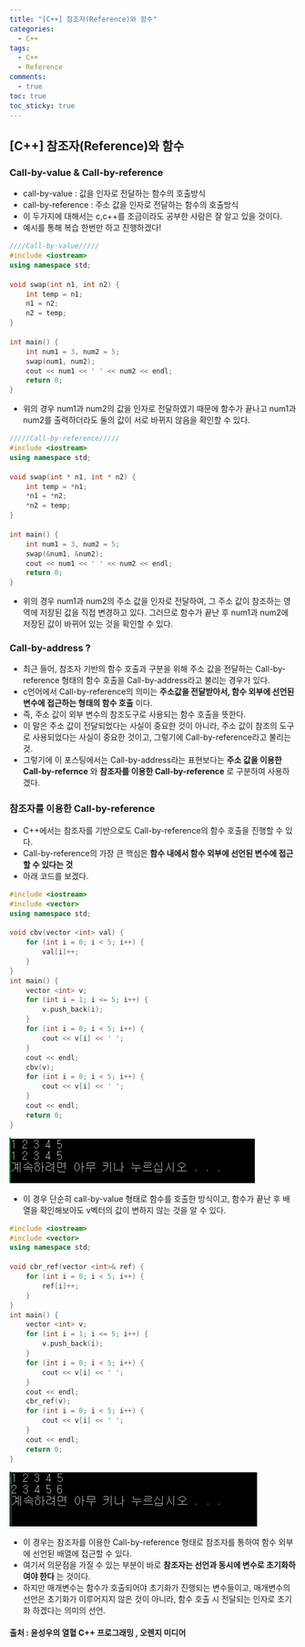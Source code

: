 ```yaml
---
title: "[C++] 참조자(Reference)와 함수"
categories:
  - C++
tags:
  - C++
  - Reference
comments:
  - true
toc: true
toc_sticky: true
---
```

## [C++] 참조자(Reference)와 함수

### Call-by-value & Call-by-reference
* call-by-value : 값을 인자로 전달하는 함수의 호출방식
* call-by-reference : 주소 값을 인자로 전달하는 함수의 호출방식
* 이 두가지에 대해서는 c,c++를 조금이라도 공부한 사람은 잘 알고 있을 것이다.
* 예시를 통해 복습 한번만 하고 진행하겠다!

```cpp
////Call-by-value/////
#include <iostream>
using namespace std;

void swap(int n1, int n2) {
	int temp = n1;
	n1 = n2;
	n2 = temp;
}

int main() {
	int num1 = 3, num2 = 5;
	swap(num1, num2);
	cout << num1 << ' ' << num2 << endl;
	return 0;
}
```

* 위의 경우 num1과 num2의 값을 인자로 전달하였기 때문에 함수가 끝나고 num1과 num2를 출력하더라도 둘의 값이 서로 바뀌지 않음을 확인할 수 있다.

```cpp
/////Call-by-reference/////
#include <iostream>
using namespace std;

void swap(int * n1, int * n2) {
	int temp = *n1;
	*n1 = *n2;
	*n2 = temp;
}

int main() {
	int num1 = 3, num2 = 5;
	swap(&num1, &num2);
	cout << num1 << ' ' << num2 << endl;
	return 0;
}
```

* 위의 경우 num1과 num2의 주소 값을 인자로 전달하여, 그 주소 값이 참조하는 영역에 저장된 값을 직접 변경하고 있다. 그러므로 함수가 끝난 후 num1과 num2에 저장된 값이 바뀌어 있는 것을 확인할 수 있다.

### Call-by-address ?
* 최근 들어, 참조자 기반의 함수 호출과 구분을 위해 주소 값을 전달하는 Call-by-reference 형태의 함수 호출을 Call-by-address라고 불리는 경우가 있다.
* c언어에서 Call-by-reference의 의미는 __주소값을 전달받아서, 함수 외부에 선언된 변수에 접근하는 형태의 함수 호출__ 이다.
* 즉, 주소 값이 외부 변수의 참조도구로 사용되는 함수 호출을 뜻한다.
* 이 말은 주소 값이 전달되었다는 사실이 중요한 것이 아니라, 주소 값이 참조의 도구로 사용되었다는 사실이 중요한 것이고, 그렇기에 Call-by-reference라고 불리는 것.
* 그렇기에 이 포스팅에서는 Call-by-address라는 표현보다는 __주소 값을 이용한 Call-by-refernce__ 와 __참조자를 이용한 Call-by-reference__ 로 구분하여 사용하겠다.

### 참조자를 이용한 Call-by-reference
* C++에서는 참조자를 기반으로도 Call-by-reference의 함수 호출을 진행할 수 있다.
* Call-by-reference의 가장 큰 핵심은 __함수 내에서 함수 외부에 선언된 변수에 접근할 수 있다는 것__
* 아래 코드를 보겠다.

```cpp
#include <iostream>
#include <vector>
using namespace std;

void cbv(vector <int> val) {
	for (int i = 0; i < 5; i++) {
		val[i]++;
	}
}
int main() {
	vector <int> v;
	for (int i = 1; i <= 5; i++) {
		v.push_back(i);
	}
	for (int i = 0; i < 5; i++) {
		cout << v[i] << ' ';
	}
	cout << endl;
	cbv(v);
	for (int i = 0; i < 5; i++) {
		cout << v[i] << ' ';
	}
	cout << endl;
	return 0;
}
```

![](/assets/img/programming_language/1910242.png)

* 이 경우 단순히 call-by-value 형태로 함수를 호출한 방식이고, 함수가 끝난 후 배열을 확인해보아도 v벡터의 값이 변하지 않는 것을 알 수 있다.


```cpp
#include <iostream>
#include <vector>
using namespace std;

void cbr_ref(vector <int>& ref) {
	for (int i = 0; i < 5; i++) {
		ref[i]++;
	}
}
int main() {
	vector <int> v;
	for (int i = 1; i <= 5; i++) {
		v.push_back(i);
	}
	for (int i = 0; i < 5; i++) {
		cout << v[i] << ' ';
	}
	cout << endl;
	cbr_ref(v);
	for (int i = 0; i < 5; i++) {
		cout << v[i] << ' ';
	}
	cout << endl;
	return 0;
}
```

![](/assets/img/programming_language/1910241.png)

* 이 경우는 참조자를 이용한 Call-by-reference 형태로 참조자를 통하여 함수 외부에 선언된 배열에 접근할 수 있다.
* 여기서 의문점을 가질 수 있는 부분이 바로 __참조자는 선언과 동시에 변수로 초기화하여야 한다__ 는 것이다.
* 하지만 매개변수는 함수가 호출되어야 초기화가 진행되는 변수들이고, 매개변수의 선언은 초기화가 이루어지지 않은 것이 아니라, 함수 호출 시 전달되는 인자로 초기화 하겠다는 의미의 선언.


#### 출처 : 윤성우의 열혈 C++ 프로그래밍 , 오렌지 미디어